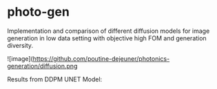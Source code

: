 # photo-gen
Implementation and comparison of different diffusion models for image generation in low data setting with objective high FOM and generation diversity.

![image](https://github.com/poutine-dejeuner/photonics-generation/diffusion.png

Results from DDPM UNET Model:
